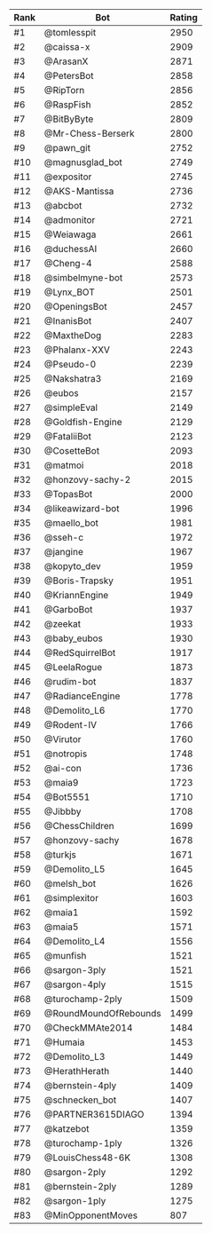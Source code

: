 Rank|Bot|Rating
---|---|---
#1|@tomlesspit|2950
#2|@caissa-x|2909
#3|@ArasanX|2871
#4|@PetersBot|2858
#5|@RipTorn|2856
#6|@RaspFish|2852
#7|@BitByByte|2809
#8|@Mr-Chess-Berserk|2800
#9|@pawn_git|2752
#10|@magnusglad_bot|2749
#11|@expositor|2745
#12|@AKS-Mantissa|2736
#13|@abcbot|2732
#14|@admonitor|2721
#15|@Weiawaga|2661
#16|@duchessAI|2660
#17|@Cheng-4|2588
#18|@simbelmyne-bot|2573
#19|@Lynx_BOT|2501
#20|@OpeningsBot|2457
#21|@InanisBot|2407
#22|@MaxtheDog|2283
#23|@Phalanx-XXV|2243
#24|@Pseudo-0|2239
#25|@Nakshatra3|2169
#26|@eubos|2157
#27|@simpleEval|2149
#28|@Goldfish-Engine|2129
#29|@FataliiBot|2123
#30|@CosetteBot|2093
#31|@matmoi|2018
#32|@honzovy-sachy-2|2015
#33|@TopasBot|2000
#34|@likeawizard-bot|1996
#35|@maello_bot|1981
#36|@sseh-c|1972
#37|@jangine|1967
#38|@kopyto_dev|1959
#39|@Boris-Trapsky|1951
#40|@KriannEngine|1949
#41|@GarboBot|1937
#42|@zeekat|1933
#43|@baby_eubos|1930
#44|@RedSquirrelBot|1917
#45|@LeelaRogue|1873
#46|@rudim-bot|1837
#47|@RadianceEngine|1778
#48|@Demolito_L6|1770
#49|@Rodent-IV|1766
#50|@Virutor|1760
#51|@notropis|1748
#52|@ai-con|1736
#53|@maia9|1723
#54|@Bot5551|1710
#55|@Jibbby|1708
#56|@ChessChildren|1699
#57|@honzovy-sachy|1678
#58|@turkjs|1671
#59|@Demolito_L5|1645
#60|@melsh_bot|1626
#61|@simplexitor|1603
#62|@maia1|1592
#63|@maia5|1571
#64|@Demolito_L4|1556
#65|@munfish|1521
#66|@sargon-3ply|1521
#67|@sargon-4ply|1515
#68|@turochamp-2ply|1509
#69|@RoundMoundOfRebounds|1499
#70|@CheckMMAte2014|1484
#71|@Humaia|1453
#72|@Demolito_L3|1449
#73|@HerathHerath|1440
#74|@bernstein-4ply|1409
#75|@schnecken_bot|1407
#76|@PARTNER3615DIAGO|1394
#77|@katzebot|1359
#78|@turochamp-1ply|1326
#79|@LouisChess48-6K|1308
#80|@sargon-2ply|1292
#81|@bernstein-2ply|1289
#82|@sargon-1ply|1275
#83|@MinOpponentMoves|807
